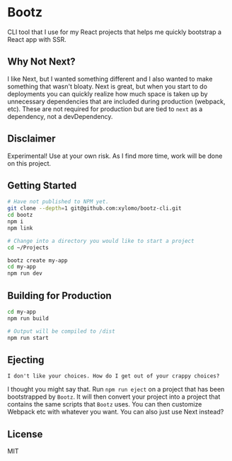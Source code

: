 # Bootz

CLI tool that I use for my React projects that helps me quickly bootstrap a React app with SSR.

## Why Not Next?

I like Next, but I wanted something different and I also wanted to make something that wasn't bloaty. Next is great, but when you start to do deployments you can quickly realize how much space is taken up by unnecessary dependencies that are included during production (webpack, etc). These are not required for production but are tied to `next` as a dependency, not a devDependency.

## Disclaimer

Experimental! Use at your own risk. As I find more time, work will be done on this project.

## Getting Started

```sh
# Have not published to NPM yet.
git clone --depth=1 git@github.com:xylomo/bootz-cli.git
cd bootz
npm i
npm link

# Change into a directory you would like to start a project
cd ~/Projects

bootz create my-app
cd my-app
npm run dev
```

## Building for Production

```sh
cd my-app
npm run build

# Output will be compiled to /dist
npm run start

```

## Ejecting

`I don't like your choices. How do I get out of your crappy choices?`

I thought you might say that. Run `npm run eject` on a project that has been bootstrapped by `Bootz`. It will then convert your project into a project that contains the same scripts that `Bootz` uses. You can then customize Webpack etc with whatever you want. You can also just use Next instead?

## License

MIT